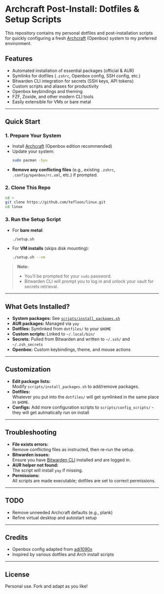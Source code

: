 # Archcraft Post-Install: Dotfiles & Setup Scripts

This repository contains my personal dotfiles and post-installation scripts for quickly configuring a fresh [Archcraft](https://archcraft.io/) (Openbox) system to my preferred environment.

## Features

- Automated installation of essential packages (official & AUR)
- Symlinks for dotfiles (`.zshrc`, Openbox config, SSH config, etc.)
- Bitwarden CLI integration for secrets (SSH keys, API tokens)
- Custom scripts and aliases for productivity
- Openbox keybindings and theming
- FZF, Zoxide, and other modern CLI tools
- Easily extensible for VMs or bare metal

---

## Quick Start

### 1. **Prepare Your System**

- Install [Archcraft](https://archcraft.io/) (Openbox edition recommended)
- Update your system:
  ```sh
  sudo pacman -Syu
  ```
- **Remove any conflicting files** (e.g., existing `.zshrc`, `.config/openbox/rc.xml`, etc.) if prompted.

### 2. **Clone This Repo**

```sh
cd ~
git clone https://github.com/tefloon/linux.git
cd linux
```

### 3. **Run the Setup Script**

- For **bare metal**:
  ```sh
  ./setup.sh
  ```
- For **VM installs** (skips disk mounting):
  ```sh
  ./setup.sh --vm
  ```

> **Note:**  
> - You’ll be prompted for your `sudo` password.
> - Bitwarden CLI will prompt you to log in and unlock your vault for secrets retrieval.

---

## What Gets Installed?

- **System packages:** See [`scripts/install_packages.sh`](scripts/install_packages.sh)
- **AUR packages:** Managed via `yay`
- **Dotfiles:** Symlinked from `dotfiles/` to your `$HOME`
- **Custom scripts:** Linked to `~/.local/bin/`
- **Secrets:** Pulled from Bitwarden and written to `~/.ssh/` and `~/.zsh_secrets`
- **Openbox:** Custom keybindings, theme, and mouse actions

---

## Customization

- **Edit package lists:**  
  Modify `scripts/install_packages.sh` to add/remove packages.
- **Dotfiles:**  
  Whatever you put into the `dotfiles/` will get symlinked in the same place in `$HOME`.
- **Configs:**
  Add more configuration scripts to `scripts/config_scripts/` - they will get autmatically run on install
  
---

## Troubleshooting

- **File exists errors:**  
  Remove conflicting files as instructed, then re-run the setup.
- **Bitwarden issues:**  
  Ensure you have [Bitwarden CLI](https://bitwarden.com/help/cli/) installed and are logged in.
- **AUR helper not found:**  
  The script will install `yay` if missing.
- **Permissions:**  
  All scripts are made executable; dotfiles are set to correct permissions.

---

## TODO

- Remove unneeded Archcraft defaults (e.g., plank)
- Refine virtual desktop and autostart setup

---

## Credits

- Openbox config adapted from [adi1090x](https://github.com/adi1090x)
- Inspired by various dotfiles and Arch install scripts

---

## License

Personal use. Fork and adapt as you like!
